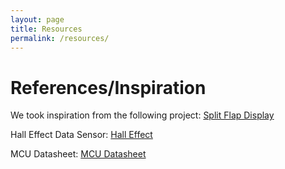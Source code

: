 ```yaml
---
layout: page
title: Resources
permalink: /resources/
---
```


# References/Inspiration
We took inspiration from the following project:
[Split Flap Display](https://www.partsnotincluded.com/building-diy-split-flap-displays/)

Hall Effect Data Sensor:
[Hall Effect](https://www.diodes.com/assets/Datasheets/products_inactive_data/AH3362Q.pdf)

MCU Datasheet:
[MCU Datasheet](https://pages.hmc.edu/brake/class/e155/fa23/assets/doc/ds11451-stm32l432kc.pdf)





